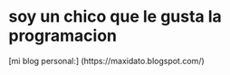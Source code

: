 <h1>soy un chico que le gusta la programacion</h1>
[mi blog personal:] (https://maxidato.blogspot.com/)
